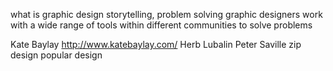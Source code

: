 what is graphic design
storytelling, problem solving
graphic designers work with a wide range of tools within different communities to solve problems

Kate Baylay http://www.katebaylay.com/
Herb Lubalin
Peter Saville
zip design
popular design
